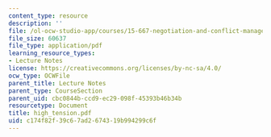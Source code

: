 ```yaml
---
content_type: resource
description: ''
file: /ol-ocw-studio-app/courses/15-667-negotiation-and-conflict-management-spring-2001/c174f82f39c67ad2674319b994299c6f_high_tension.pdf
file_size: 60637
file_type: application/pdf
learning_resource_types:
- Lecture Notes
license: https://creativecommons.org/licenses/by-nc-sa/4.0/
ocw_type: OCWFile
parent_title: Lecture Notes
parent_type: CourseSection
parent_uid: cbc0844b-ccd9-ec29-098f-45393b46b34b
resourcetype: Document
title: high_tension.pdf
uid: c174f82f-39c6-7ad2-6743-19b994299c6f
---
```

